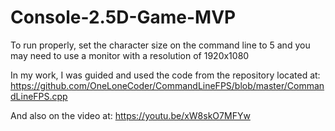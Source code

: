 # Console-2.5D-Game-MVP

To run properly, set the character size on the command line to 5 
and you may need to use a monitor with a resolution of 1920x1080





In my work, I was guided and used the code from the repository located at:
https://github.com/OneLoneCoder/CommandLineFPS/blob/master/CommandLineFPS.cpp

And also on the video at: 
https://youtu.be/xW8skO7MFYw
